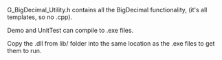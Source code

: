 G_BigDecimal_Utility.h contains all the BigDecimal functionality, (it's all templates, so no .cpp).

Demo and UnitTest can compile to .exe files.

Copy the .dll from lib/ folder into the same location as the .exe files to get them to run.
